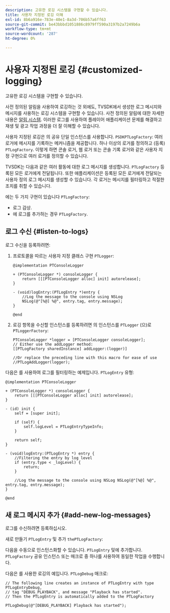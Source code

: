 ```yaml
---
description: 고유한 로깅 시스템을 구현할 수 있습니다.
title: 사용자 지정된 로깅 이해
exl-id: 8b6a916e-783e-40e1-8a3d-706b57a6ff63
source-git-commit: be43bbbd1051886c8979ff590a3197b2a7249b6a
workflow-type: tm+mt
source-wordcount: '287'
ht-degree: 0%

---
```


# 사용자 지정된 로깅 {#customized-logging}

고유한 로깅 시스템을 구현할 수 있습니다.

사전 정의된 알림을 사용하여 로깅하는 것 외에도, TVSDK에서 생성한 로그 메시지와 메시지를 사용하는 로깅 시스템을 구현할 수 있습니다. 사전 정의된 알림에 대한 자세한 내용은 [알림 시스템](https://help.adobe.com/en_US/primetime/psdk/ios/index.html#PSDKs-concept-The_Notification_System). 이러한 로그를 사용하여 플레이어 애플리케이션 문제를 해결하고 재생 및 광고 작업 과정을 더 잘 이해할 수 있습니다.

사용자 지정된 로깅은 의 공유 단일 인스턴스를 사용합니다. `PSDKPTLogFactory`: 여러 로거에 메시지를 기록하는 메커니즘을 제공합니다. 하나 이상의 로거를 정의하고 (등록) `PTLogFactory`. 이렇게 하면 콘솔 로거, 웹 로거 또는 콘솔 기록 로거와 같은 사용자 지정 구현으로 여러 로거를 정의할 수 있습니다.

TVSDK는 다음과 같은 여러 활동에 대한 로그 메시지를 생성합니다. `PTLogFactory` 등록된 모든 로거에게 전달됩니다. 또한 애플리케이션은 등록된 모든 로거에게 전달되는 사용자 정의 로그 메시지를 생성할 수 있습니다. 각 로거는 메시지를 필터링하고 적절한 조치를 취할 수 있습니다.

에는 두 가지 구현이 있습니다 `PTLogFactory`:

* 로그 감상.
* 에 로그를 추가하는 경우 `PTLogFactory`.

## 로그 수신 {#listen-to-logs}

로그 수신을 등록하려면:
1. 프로토콜을 따르는 사용자 지정 클래스 구현 `PTLogger`:

   ```
   @implementation PTConsoleLogger 
   
   + (PTConsoleLogger *) consoleLogger { 
       return [[[PTConsoleLogger alloc] init] autorelease]; 
   } 
   
   - (void)logEntry:(PTLogEntry *)entry { 
       //Log the message to the console using NSLog  
       NSLog(@"[%@] %@", entry.tag, entry.message); 
   } 
   
   @end
   ```

1. 로깅 항목을 수신할 인스턴스를 등록하려면 의 인스턴스를 `PTLogger` (으)로 `PTLoggerFactory`:

   ```
   PTConsoleLogger *logger = [PTConsoleLogger consoleLogger]; 
   // Either use the addLogger method: 
   [[PTLogFactory sharedInstance] addLogger:(logger)] 
   
   //Or replace the preceding line with this macro for ease of use 
   //PTLogAddLogger(logger); 
   ```

<!--<a id="example_3738B5A8B4C048D28695E62297CF39E3"></a>-->

다음은 를 사용하여 로그를 필터링하는 예제입니다. `PTLogEntry` 유형:

```
@implementation PTConsoleLogger 
 
+ (PTConsoleLogger *) consoleLogger { 
    return [[[PTConsoleLogger alloc] init] autorelease]; 
} 
 
- (id) init { 
    self = [super init]; 
 
    if (self) { 
        self.logLevel = PTLogEntryTypeInfo; 
    } 
 
    return self; 
} 
 
- (void)logEntry:(PTLogEntry *) entry { 
    //Filtering the entry by log level  
    if (entry.type < _logLevel) { 
        return; 
    } 
 
    //Log the message to the console using NSLog NSLog(@"[%@] %@", entry.tag, entry.message); 
} 
 
@end
```

## 새 로그 메시지 추가 {#add-new-log-messages}

로그를 수신하려면 등록하십시오.

새로 만들기 `PTLogEntry` 및 추가 `thePTLogFactory`:

다음을 수동으로 인스턴스화할 수 있습니다. `PTLogEntry` 및에 추가합니다. `PTLogFactory` 공유 인스턴스 또는 매크로 중 하나를 사용하여 동일한 작업을 수행합니다.

다음은 를 사용한 로깅의 예입니다. `PTLogDebug` 매크로:

<!--<a id="example_F014436E1686468F941F4EBD1A21B18E"></a>-->

```
// The following line creates an instance of PTLogEntry with type PTLogEntryDebug, 
// tag "DEBUG_PLAYBACK", and message "Playback has started". 
// Then the PTLogEntry is automatically added to the PTLogFactory  
 
PTLogDebug(@"[DEBUG_PLAYBACK] Playback has started");
```
